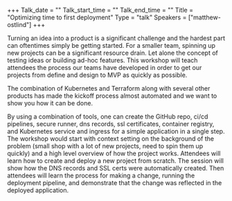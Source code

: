 +++
Talk_date = ""
Talk_start_time = ""
Talk_end_time = ""
Title = "Optimizing time to first deployment"
Type = "talk"
Speakers = ["matthew-ostlind"]
+++

Turning an idea into a product is a significant challenge and the hardest part can oftentimes simply be getting started. For a smaller team, spinning up new projects can be a significant resource drain. Let alone the concept of testing ideas or building ad-hoc features. This workshop will teach attendees the process our teams have developed in order to get our projects from define and design to MVP as quickly as possible. 

The combination of Kubernetes and Terraform along with several other products has made the kickoff process almost automated and we want to show you how it can be done. 

By using a combination of tools, one can create the GitHub repo, ci/cd pipelines, secure runner, dns records, ssl certificates, container registry, and Kubernetes service and ingress for a simple application in a single step. The workshop would start with context setting on the background of the problem (small shop with a lot of new projects, need to spin them up quickly) and a high level overview of how the project works. Attendees will learn how to create and deploy a new project from scratch. The session will show how the DNS records and SSL certs were automatically created. Then attendees will learn the process for making a change, running the deployment pipeline, and demonstrate that the change was reflected in the deployed application.